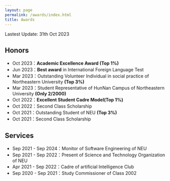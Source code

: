 ```yaml
---
layout: page
permalink: /awards/index.html
title: Awards
---
```


Lastest Update: 31th Oct 2023&nbsp; 



## Honors

- Oct 2023：**Academic Excellence Award (Top 1%)**
- Jun 2023：**Best award** in International Foreign Language Test
- Mar 2023：Outstanding Volunteer Individual in social practice of Northeastern University **(Top 3%)**
- Mar 2023：Student Representative of HunNan Campus of Northeastern University **(Only 2/2000)**
- Oct 2022：**Excellent Student Cadre Model(Top 1%)**
- Oct 2022：Second Class Scholarship
- Oct 2021：Outstanding Student of NEU **(Top 3%)**
- Oct 2021：Second Class Scholarship



## Services
- Sep 2021 - Sep 2024：Monitor of Software Engineering of NEU
- Sep 2021 - Sep 2022：Present of Science and Technology Organization of NEU
- Apr 2021 - Sep 2022：Cadre of artificial Intelligence Club 
- Sep 2020 - Sep 2021：Study Commissioner of Class 2002

<!-- ## Scholarships

- August 2023：**FEPG Scholarship** (about $1400)<br>One of the highest undergraduate awards at FZU.
- May 2023：**XiamenAir Scholarship** (about $600)<br>One of the highest undergraduate awards at FZU
- Oct 2023：Best Academic Performance of Maynooth (€100)
- Oct 2022：Best Student Project Award of Maynooth (€100)
- March 2023：Second Prize Scholarship of FZU ($1400)
- Sep 2022：First Prize Scholarship of FZU ($2100)
- March 2022：First Prize Scholarship of FZU ($2100)
- Sep 2021：Third Prize Scholarship of FZU ($700)
- March 2021：First Prize Scholarship of FZU ($2100)<br>Combined degree scholarship between FZU and Maynooth.<br> -->

<!-- ## Competitions

- Aug 2023：Second Prize in National Collegiate Internet of Things Technology and Application Competition
- Aug 2023：**<font color='red'>Best Technology Award</font>** in National Youth Science Innovation Project Competition
- Aug 2023：Second Prize in National College Digital Art&Design Awards (NCDA, provincial level)
- July 2023：Third Prize in Fujian College Student Computer Design Competition
- June 2023：**First Prize (Provincial championship)** in Fujian Youth Science Innovation Project Competition
- May 2023：**<font color='red'>Finalist Award</font>** in Mathematical Contest In Modeling (Top 1% of all 20508 paper)
- Dec 2022：First Prize (Provincial Level) in China Undergraduate Mathematical Contest in Modeling
- Oct 2022：Maynooth International Engineering College Best Student Project in Academic Year 2022
- Aug 2022： Third Prize in China National College Student Computer Design Competition
- June 2022：Second Prize in Fujian College Student Computer Design Competition
- June 2022：**Champion** of 100-meter Freestyle Swimming Competition of Fuzhou University
- June 2022：Third Prize in the 13th Nanwei Cup Mathematical Mathematical Contest in Modeling<br> -->